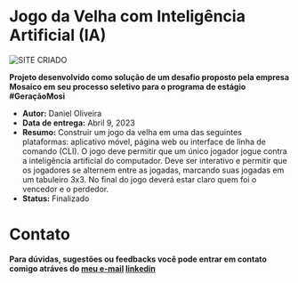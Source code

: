 # Jogo da Velha com Inteligência Artificial (IA)
![SITE CRIADO](https://storage.googleapis.com/imagens_desafio/Captura%20de%20tela%20de%202023-04-07%2016-24-34.png)


**Projeto desenvolvido como solução de um desafio proposto pela empresa Mosaico em seu processo seletivo para o programa de estágio #GeraçãoMosi**

 - **Autor:** Daniel Oliveira
 - **Data de entrega:** Abril 9, 2023
 - **Resumo:** Construir um jogo da velha em uma das seguintes plataformas: aplicativo
móvel, página web ou interface de linha de comando (CLI).
O jogo deve permitir que um único jogador jogue contra a inteligência artificial do
computador. Deve ser interativo e permitir que os jogadores se alternem entre as
jogadas, marcando suas jogadas em um tabuleiro 3x3. No final do jogo deverá estar claro
quem foi o vencedor e o perdedor.   
 - **Status:** Finalizado

# Contato 
**Para dúvidas, sugestões ou feedbacks você pode entrar em contato comigo atráves do 
[meu e-mail](ddololiveira@gmail.com) 
[linkedin](https://www.linkedin.com/in/daniel-oliveira-503b0323b/)**
